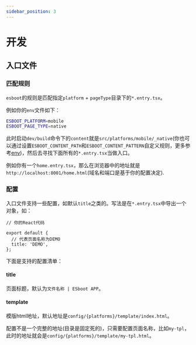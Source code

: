 ```yaml
---
sidebar_position: 3
---
```


# 开发

## 入口文件

### 匹配规则

`esboot`的规则是匹配指定`platform` + `pageType`目录下的`*.entry.tsx`。

例如你的`env`文件如下：

```sh
ESBOOT_PLATFORM=mobile
ESBOOT_PAGE_TYPE=native
```

此时启动`dev/build`命令下的`content`就是`src/platforms/mobile/_native`(你也可以通过设置`ESBOOT_CONTENT_PATH`和`ESBOOT_CONTENT_PATTERN`自定义规则，更多参考[env](/docs/guides/env#esboot_content_path))，然后去寻找下面所有的`*.entry.tsx`当做入口。

例如你有一个`home.entry.tsx`，那么在浏览器中的地址就是`http://localhost:8001/home.html`(域名和端口是基于你的配置决定).

### 配置

入口文件支持一些配置，如默认`title`之类的。写法是在`*.entry.tsx`中导出一个对象，如：

```tsx
// 你的React代码

export default {
  // 代表页面名称为DEMO
  title: 'DEMO',
};
```

下面是支持的配置清单：

#### title

页面标题，默认为`文件名称 | ESboot APP`。

#### template

模版html地址，默认地址是`config/{platforms}/template/index.html`。

配置不是一个完整的地址(目录是固定死的)，只需要配置页面名称，比如`my-tpl`，此时的地址就会是`config/{platforms}/template/my-tpl.html`。
